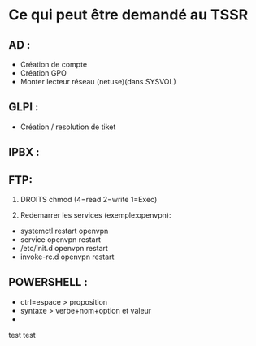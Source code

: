 # Ce qui peut être demandé au TSSR

## AD :
+ Création de compte
+ Création GPO
+ Monter lecteur réseau (netuse)(dans SYSVOL)

## GLPI :
+ Création / resolution de tiket

## IPBX :

## FTP:
1.  DROITS chmod (4=read 2=write 1=Exec)

2. Redemarrer les services (exemple:openvpn):
  + systemctl restart openvpn
  + service openvpn restart
  + /etc/init.d openvpn restart
  + invoke-rc.d openvpn restart

## POWERSHELL :
+ ctrl=espace > proposition
+ syntaxe > verbe+nom+option et valeur
+


test test
